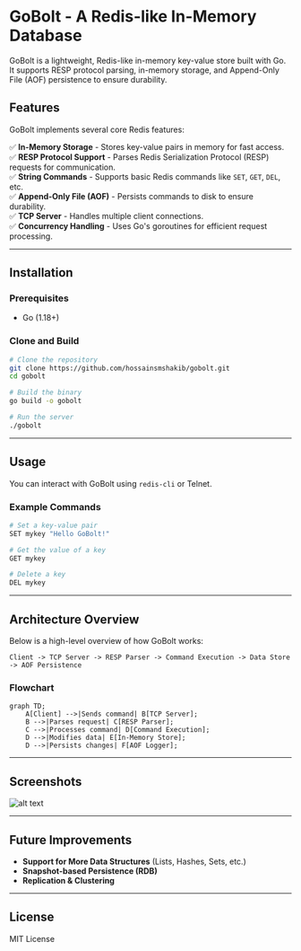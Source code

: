 # GoBolt - A Redis-like In-Memory Database

GoBolt is a lightweight, Redis-like in-memory key-value store built with Go. It supports RESP protocol parsing, in-memory storage, and Append-Only File (AOF) persistence to ensure durability.

## Features

GoBolt implements several core Redis features:

✅ **In-Memory Storage** - Stores key-value pairs in memory for fast access.  
✅ **RESP Protocol Support** - Parses Redis Serialization Protocol (RESP) requests for communication.  
✅ **String Commands** - Supports basic Redis commands like `SET`, `GET`, `DEL`, etc.  
✅ **Append-Only File (AOF)** - Persists commands to disk to ensure durability.  
✅ **TCP Server** - Handles multiple client connections.  
✅ **Concurrency Handling** - Uses Go's goroutines for efficient request processing.  

---

## Installation

### Prerequisites
- Go (1.18+)

### Clone and Build
```sh
# Clone the repository
git clone https://github.com/hossainsmshakib/gobolt.git
cd gobolt

# Build the binary
go build -o gobolt

# Run the server
./gobolt
```

---

## Usage

You can interact with GoBolt using `redis-cli` or Telnet.

### Example Commands
```sh
# Set a key-value pair
SET mykey "Hello GoBolt!"

# Get the value of a key
GET mykey

# Delete a key
DEL mykey
```

---

## Architecture Overview

Below is a high-level overview of how GoBolt works:

```
Client -> TCP Server -> RESP Parser -> Command Execution -> Data Store -> AOF Persistence
```

### Flowchart
```mermaid
graph TD;
    A[Client] -->|Sends command| B[TCP Server];
    B -->|Parses request| C[RESP Parser];
    C -->|Processes command| D[Command Execution];
    D -->|Modifies data| E[In-Memory Store];
    D -->|Persists changes| F[AOF Logger];
```

---

## Screenshots

![alt text](<Screenshot From 2025-03-03 15-59-17.png>)

---

## Future Improvements
- **Support for More Data Structures** (Lists, Hashes, Sets, etc.)
- **Snapshot-based Persistence (RDB)**
- **Replication & Clustering**

---

## License
MIT License

